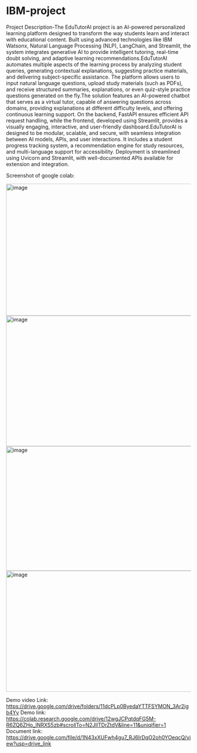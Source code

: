 # IBM-project
Project Description-The EduTutorAI project is an AI-powered personalized learning platform designed to transform the way students learn and interact with educational content. Built using advanced technologies like IBM Watsonx, Natural Language Processing (NLP), LangChain, and Streamlit, the system integrates generative AI to provide intelligent tutoring, real-time doubt solving, and adaptive learning recommendations.EduTutorAI automates multiple aspects of the learning process by analyzing student queries, generating contextual explanations, suggesting practice materials, and delivering subject-specific assistance. The platform allows users to input natural language questions, upload study materials (such as PDFs), and receive structured summaries, explanations, or even quiz-style practice questions generated on the fly.The solution features an AI-powered chatbot that serves as a virtual tutor, capable of answering questions across domains, providing explanations at different difficulty levels, and offering continuous learning support. On the backend, FastAPI ensures efficient API request handling, while the frontend, developed using Streamlit, provides a visually engaging, interactive, and user-friendly dashboard.EduTutorAI is designed to be modular, scalable, and secure, with seamless integration between AI models, APIs, and user interactions. It includes a student progress tracking system, a recommendation engine for study resources, and multi-language support for accessibility. Deployment is streamlined using Uvicorn and Streamlit, with well-documented APIs available for extension and integration.

Screenshot of google colab:

<img width="640" height="360" alt="image" src="https://github.com/user-attachments/assets/88daf2a2-630d-40fa-9c0b-1d358a33ce7e" />
<img width="640" height="356" alt="image" src="https://github.com/user-attachments/assets/bae81b5d-7217-46b3-a36f-c5e23971672b" />
<img width="640" height="340" alt="image" src="https://github.com/user-attachments/assets/60597108-f782-4770-af16-b8d8e7a86d1c" />
<img width="640" height="330" alt="image" src="https://github.com/user-attachments/assets/cdb13d29-8243-477d-b425-8f88707217e8" />

Demo video Link:
https://drive.google.com/drive/folders/11dcPLp0ByedaYTTFSYMON_3Ar2igb4Yy
Demo link:
https://colab.research.google.com/drive/12wgJCPqtdqFG5M-R6ZQ6ZHo_INRXS5zb#scrollTo=N2JIlTDrZtdV&line=11&uniqifier=1
Document link:
https://drive.google.com/file/d/1N43xXUFwh4gu7_RJ6IrDqO2oh0YOeqcQ/view?usp=drive_link



